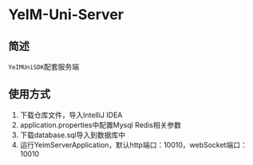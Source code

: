 # YeIM-Uni-Server

## 简述

`YeIMUniSDK`配套服务端

## 使用方式

1. 下载仓库文件，导入IntelliJ IDEA
2. application.properties中配置Mysql Redis相关参数
3. 下载database.sql导入到数据库中
4. 运行YeimServerApplication，默认http端口：10010，webSocket端口：10010
